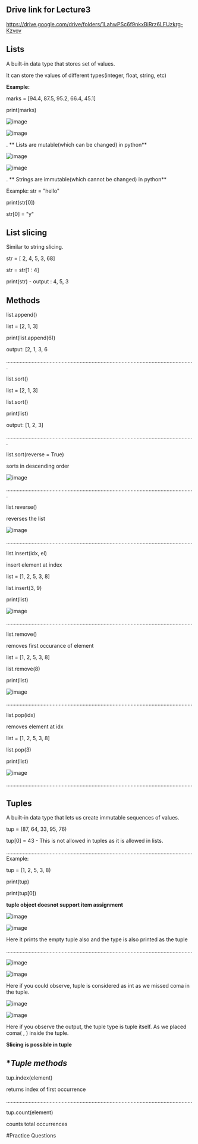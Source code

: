 Drive link for Lecture3
---
https://drive.google.com/drive/folders/1LahwPSc6f9nkxBiRrz6LFUzkrg-Kzvov

Lists
---
A built-in data type that stores set of values.

It can store the values of different types(integer, float, string, etc)

**Example:**

marks = [94.4, 87.5, 95.2, 66.4, 45.1]

print(marks)

![image](https://github.com/user-attachments/assets/42c42bfa-25a8-4d83-b211-4b6fb3458e0e)

![image](https://github.com/user-attachments/assets/074bfea1-edd0-47f8-8d59-959df8c25421)

. ** Lists are mutable(which can be changed) in python**

![image](https://github.com/user-attachments/assets/a4af20fa-858d-406c-8342-80a8f17569ad)

![image](https://github.com/user-attachments/assets/d5c9aae9-e2c6-490e-8132-e7b95e22b5db)


. ** Strings are immutable(which cannot be changed) in python**

Example: 
str = "hello"

print(str[0])

str[0] = "y"

List slicing
---
Similar to string slicing.

str = [ 2, 4, 5, 3, 68]

str = str[1 : 4]

print(str)    - output : 4, 5, 3

Methods
---

list.append()

list = [2, 1, 3]

print(list.append(6))

output: [2, 1, 3, 6

.............................................................................................................................

list.sort()

list = [2, 1, 3]

list.sort()

print(list)

output: [1, 2, 3]

.............................................................................................................................

list.sort(reverse = True) 

sorts in descending order

![image](https://github.com/user-attachments/assets/6ad50c67-cd3c-415f-8fa7-8e56bc6f7550)


.............................................................................................................................

list.reverse()

reverses the list

![image](https://github.com/user-attachments/assets/31648149-aff4-4868-91a2-5e41c9f50e0d)


............................................................................................................................

list.insert(idx, el)

insert element at index

list = [1, 2, 5, 3, 8]

list.insert(3, 9)

print(list)

![image](https://github.com/user-attachments/assets/13ccb185-f26d-43cf-ae14-2212a180d2e3)

............................................................................................................................

list.remove()

removes first occurance of element


list = [1, 2, 5, 3, 8]

list.remove(8)

print(list)

![image](https://github.com/user-attachments/assets/840d2993-361d-43bb-b9dc-a904bcd38ebf)

............................................................................................................................

list.pop(idx)

removes element at idx

list = [1, 2, 5, 3, 8]

list.pop(3)

print(list)

![image](https://github.com/user-attachments/assets/73d10193-ba0f-4cdc-bfdf-8d716579806d)

............................................................................................................................


Tuples 
---
A built-in data type that lets us create immutable sequences of values.

tup = (87, 64, 33, 95, 76)

tup[0] = 43  - This is not allowed in tuples as it is allowed in lists.

............................................................................................................................
Example:

tup = (1, 2, 5, 3, 8)

print(tup)

print(tup[0])

**tuple object doesnot support item assignment**

![image](https://github.com/user-attachments/assets/414d6018-ee36-4814-b638-2a95a095f48f)

![image](https://github.com/user-attachments/assets/23c5cefa-c27e-4d70-8ee0-766765ce3106)

Here it prints the empty tuple also and the type is also printed as the tuple

............................................................................................................................

![image](https://github.com/user-attachments/assets/c19e9ace-3d16-46e4-a8c4-386c4b2ecc04)


![image](https://github.com/user-attachments/assets/ddeec8f7-6425-4412-92a3-764b4d3ba82d)

Here if you could observe, tuple is considered as int as we missed coma in the tuple.


![image](https://github.com/user-attachments/assets/a5ce25c5-9bde-46b1-a1b5-5bde232800e7)


![image](https://github.com/user-attachments/assets/e611d62e-959a-4a34-b620-2a59ccbbb4e8)

Here if you observe the output, the tuple type is tuple itself. As we placed coma( , ) inside the tuple.


**Slicing is possible in tuple**


**Tuple methods*
---

tup.index(element)

returns index of first occurrence

............................................................................................................................

tup.count(element)

counts total occurrences

#Practice Questions












































